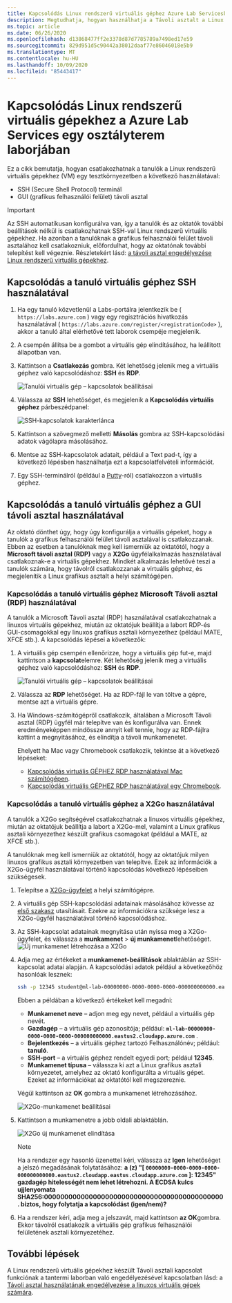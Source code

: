 ```yaml
---
title: Kapcsolódás Linux rendszerű virtuális géphez Azure Lab Servicesban | Microsoft Docs
description: Megtudhatja, hogyan használhatja a Távoli asztalt a Linux rendszerű virtuális gépekhez a Azure Lab Servicesban található laborban.
ms.topic: article
ms.date: 06/26/2020
ms.openlocfilehash: d13868477ff2e3378d87d7785789a7498ed17e59
ms.sourcegitcommit: 829d951d5c90442a38012daaf77e86046018e5b9
ms.translationtype: MT
ms.contentlocale: hu-HU
ms.lasthandoff: 10/09/2020
ms.locfileid: "85443417"
---
```

# <a name="connect-to-linux-virtual-machines-in-a-classroom-lab-of-azure-lab-services"></a>Kapcsolódás Linux rendszerű virtuális gépekhez a Azure Lab Services egy osztályterem laborjában
Ez a cikk bemutatja, hogyan csatlakozhatnak a tanulók a Linux rendszerű virtuális gépekhez (VM) egy tesztkörnyezetben a következő használatával:
- SSH (Secure Shell Protocol) terminál
- GUI (grafikus felhasználói felület) távoli asztal

> [!IMPORTANT] 
> Az SSH automatikusan konfigurálva van, így a tanulók és az oktatók további beállítások nélkül is csatlakozhatnak SSH-val Linux rendszerű virtuális gépekhez. Ha azonban a tanulóknak a grafikus felhasználói felület távoli asztalához kell csatlakozniuk, előfordulhat, hogy az oktatónak további telepítést kell végeznie.  Részletekért lásd: [a távoli asztal engedélyezése Linux rendszerű virtuális gépekhez](how-to-enable-remote-desktop-linux.md).

## <a name="connect-to-the-student-vm-using-ssh"></a>Kapcsolódás a tanuló virtuális géphez SSH használatával

1. Ha egy tanuló közvetlenül a Labs-portálra jelentkezik be ( `https://labs.azure.com` ) vagy egy regisztrációs hivatkozás használatával ( `https://labs.azure.com/register/<registrationCode>` ), akkor a tanuló által elérhetővé tett laborok csempéje megjelenik. 
   
1. A csempén állítsa be a gombot a virtuális gép elindításához, ha leállított állapotban van. 

2. Kattintson a **Csatlakozás** gombra. Két lehetőség jelenik meg a virtuális géphez való kapcsolódáshoz: **SSH** és **RDP**.

    ![Tanulói virtuális gép – kapcsolatok beállításai](./media/how-to-enable-remote-desktop-linux/student-vm-connect-options.png)

3. Válassza az **SSH** lehetőséget, és megjelenik a **Kapcsolódás virtuális géphez** párbeszédpanel:  

    ![SSH-kapcsolatok karakterlánca](./media/how-to-enable-remote-desktop-linux/ssh-connection-string.png)

4. Kattintson a szövegmező melletti **Másolás** gombra az SSH-kapcsolódási adatok vágólapra másolásához. 

5. Mentse az SSH-kapcsolatok adatait, például a Text pad-t, így a következő lépésben használhatja ezt a kapcsolatfelvételi információt.

6. Egy SSH-terminálról (például a [Putty](https://www.putty.org/)-ról) csatlakozzon a virtuális géphez.

## <a name="connect-to-the-student-vm-using-gui-remote-desktop"></a>Kapcsolódás a tanuló virtuális géphez a GUI távoli asztal használatával
Az oktató dönthet úgy, hogy úgy konfigurálja a virtuális gépeket, hogy a tanulók a grafikus felhasználói felület távoli asztalával is csatlakozzanak.  Ebben az esetben a tanulóknak meg kell ismerniük az oktatótól, hogy a **Microsoft távoli asztal (RDP)** vagy a **X2Go** ügyfélalkalmazás használatával csatlakoznak-e a virtuális gépekhez.  Mindkét alkalmazás lehetővé teszi a tanulók számára, hogy távolról csatlakozzanak a virtuális géphez, és megjelenítik a Linux grafikus asztalt a helyi számítógépen.

### <a name="connect-to-the-student-vm-using-microsoft-remote-desktop-rdp"></a>Kapcsolódás a tanuló virtuális géphez Microsoft Távoli asztal (RDP) használatával
A tanulók a Microsoft Távoli asztal (RDP) használatával csatlakozhatnak a linuxos virtuális gépekhez, miután az oktatójuk beállítja a labort RDP-és GUI-csomagokkal egy linuxos grafikus asztali környezethez (például MATE, XFCE stb.). A kapcsolódás lépései a következők: 

1. A virtuális gép csempén ellenőrizze, hogy a virtuális gép fut-e, majd kattintson a **kapcsolat**elemre. Két lehetőség jelenik meg a virtuális géphez való kapcsolódáshoz: **SSH** és **RDP**.

    ![Tanulói virtuális gép – kapcsolatok beállításai](./media/how-to-enable-remote-desktop-linux/student-vm-connect-options.png)
2. Válassza az **RDP** lehetőséget.  Ha az RDP-fájl le van töltve a gépre, mentse azt a virtuális gépre.

3. Ha Windows-számítógépről csatlakozik, általában a Microsoft Távoli asztal (RDP) ügyfél már telepítve van és konfigurálva van.  Ennek eredményeképpen mindössze annyit kell tennie, hogy az RDP-fájlra kattint a megnyitásához, és elindítja a távoli munkamenetet.

    Ehelyett ha Mac vagy Chromebook csatlakozik, tekintse át a következő lépéseket:
   - [Kapcsolódás virtuális GÉPHEZ RDP használatával Mac számítógépen](connect-virtual-machine-mac-remote-desktop.md).
   - [Kapcsolódás virtuális GÉPHEZ RDP használatával egy Chromebook](connect-virtual-machine-chromebook-remote-desktop.md).  

### <a name="connect-to-the-student-vm-using-x2go"></a>Kapcsolódás a tanuló virtuális géphez a X2Go használatával
A tanulók a X2Go segítségével csatlakozhatnak a linuxos virtuális gépekhez, miután az oktatójuk beállítja a labort a X2Go-mel, valamint a Linux grafikus asztali környezethez készült grafikus csomagokat (például a MATE, az XFCE stb.).

A tanulóknak meg kell ismerniük az oktatótól, hogy az oktatójuk milyen linuxos grafikus asztali környezetben van telepítve.  Ezek az információk a X2Go-ügyfél használatával történő kapcsolódás következő lépéseiben szükségesek.

1. Telepítse a [X2Go-ügyfelet](https://wiki.x2go.org/doku.php/doc:installation:x2goclient) a helyi számítógépre.

1. A virtuális gép SSH-kapcsolódási adatainak másolásához kövesse az [első szakasz](how-to-use-remote-desktop-linux-student.md#connect-to-the-student-vm-using-ssh) utasításait.  Ezekre az információkra szüksége lesz a X2Go-ügyfél használatával történő kapcsolódáshoz.

1. Az SSH-kapcsolat adatainak megnyitása után nyissa meg a X2Go-ügyfelet, és válassza a **munkamenet**  >  **új munkamenet**lehetőséget.
   ![Új munkamenet létrehozása a X2Go](./media/how-to-use-classroom-lab/x2go-new-session.png)

1. Adja meg az értékeket a **munkamenet-beállítások** ablaktáblán az SSH-kapcsolat adatai alapján.  A kapcsolódási adatok például a következőhöz hasonlóak lesznek:

    ```bash
    ssh -p 12345 student@ml-lab-00000000-0000-0000-0000-000000000000.eastus2.cloudapp.azure.com
    ```

    Ebben a példában a következő értékeket kell megadni:

   - **Munkamenet neve** – adjon meg egy nevet, például a virtuális gép nevét.
   - **Gazdagép** – a virtuális gép azonosítója; például: **`ml-lab-00000000-0000-0000-0000-000000000000.eastus2.cloudapp.azure.com`** .
   - **Bejelentkezés** – a virtuális géphez tartozó Felhasználónév; például: **tanuló**.
   - **SSH-port** – a virtuális géphez rendelt egyedi port; például **12345**.
   - **Munkamenet típusa** – válassza ki azt a Linux grafikus asztali környezetet, amelyhez az oktató konfigurálta a virtuális gépet.  Ezeket az információkat az oktatótól kell megszereznie.

    Végül kattintson az **OK** gombra a munkamenet létrehozásához.

    ![X2Go-munkamenet beállításai](./media/how-to-use-classroom-lab/x2go-session-preferences.png)

1.  Kattintson a munkamenetre a jobb oldali ablaktáblán.

    ![X2Go új munkamenet elindítása](./media/how-to-use-classroom-lab/x2go-start-session.png)

    > [!NOTE] 
    > Ha a rendszer egy hasonló üzenettel kéri, válassza az **Igen** lehetőséget a jelszó megadásának folytatásához: **a (z) "[ `00000000-0000-0000-0000-000000000000.eastus2.cloudapp.eastus.cloudapp.azure.com` ]: 12345" gazdagép hitelességét nem lehet létrehozni.  A ECDSA kulcs ujjlenyomata SHA256:00000000000000000000000000000000000000000000. biztos, hogy folytatja a kapcsolódást (igen/nem)?**

2. Ha a rendszer kéri, adja meg a jelszavát, majd kattintson **az OK**gombra.  Ekkor távolról csatlakozik a virtuális gép grafikus felhasználói felületének asztali környezetéhez.

## <a name="next-steps"></a>További lépések
A Linux rendszerű virtuális gépekhez készült Távoli asztali kapcsolat funkciónak a tantermi laborban való engedélyezésével kapcsolatban lásd: a [Távoli asztal használatának engedélyezése a linuxos virtuális gépek számára](how-to-enable-remote-desktop-linux.md). 

